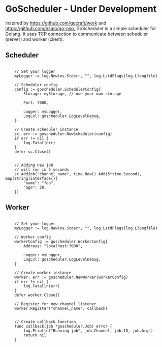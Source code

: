 # GoScheduler - Under Development

Inspired by https://github.com/gocraft/work and https://github.com/nsqio/go-nsq, GoScheduler is a simple scheduler for Golang. It uses TCP connection to communicate between scheduler (server) and worker (client). 


## Scheduler
```golang

	// Set your logger
	myLogger := log.New(os.Stderr, "", log.LstdFlags|log.Llongfile)

	// Scheduler config
	config := goscheduler.SchedulerConfig{
		Storage: myStorage, // use your own storage

		Port: 7000,

		Logger: myLogger,
		LogLvl: goscheduler.LogLevelDebug,
	}

	// Create scheduler instance
	sc, err := goscheduler.NewScheduler(config)
	if err != nil {
		log.Fatal(err)
	}
	defer sc.Close()


	// Adding new job
	// will run in 5 seconds
	sc.AddJob("channel_name", time.Now().Add(5*time.Second), map[string]interface{}{
		"name": "foo",
		"age": 28,
	})

```
## Worker
```golang

	// Set your logger
	myLogger := log.New(os.Stderr, "", log.LstdFlags|log.Llongfile)

	// Worker config
	workerConfig := goscheduler.WorkerConfig{
		Address: "localhost:7000",

		Logger: myLogger,
		LogLvl: goscheduler.LogLevelDebug,
	}

	// Create worker instance
	worker, err := goscheduler.NewWorker(workerConfig)
	if err != nil {
		log.Fatalln(err)
	}
	defer worker.Close()

	// Register for new channel listener
	worker.Register("channel_name", callback)


	// Create callback function
	func callback(job *goscheduler.Job) error {
		log.Println("Running job", job.Channel, job.ID, job.Args)
		return nil
	}


```